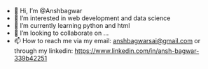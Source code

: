 - 👋 Hi, I’m @Anshbagwar
- 👀 I’m interested in web development and data science
- 🌱 I’m currently learning python and html
- 💞️ I’m looking to collaborate on ...
- 📫 How to reach me via my email: anshbagwarsai@gmail.com or through my linkedin: https://www.linkedin.com/in/ansh-bagwar-339b42251 

<!---
Anshbagwar/Anshbagwar is a ✨ special ✨ repository because its `README.md` (this file) appears on your GitHub profile.
You can click the Preview link to take a look at your changes.
--->

